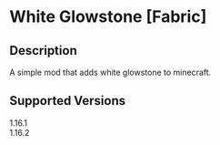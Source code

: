 # White Glowstone [Fabric]

## Description

A simple mod that adds white glowstone to minecraft.

## Supported Versions

1.16.1\
1.16.2
